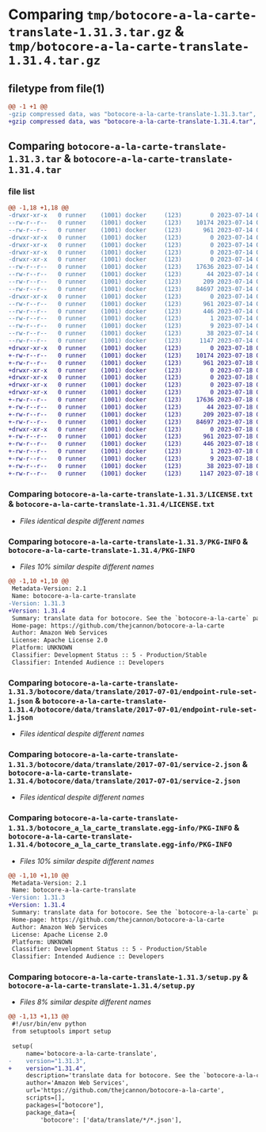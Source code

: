 # Comparing `tmp/botocore-a-la-carte-translate-1.31.3.tar.gz` & `tmp/botocore-a-la-carte-translate-1.31.4.tar.gz`

## filetype from file(1)

```diff
@@ -1 +1 @@
-gzip compressed data, was "botocore-a-la-carte-translate-1.31.3.tar", last modified: Fri Jul 14 01:46:42 2023, max compression
+gzip compressed data, was "botocore-a-la-carte-translate-1.31.4.tar", last modified: Tue Jul 18 01:55:37 2023, max compression
```

## Comparing `botocore-a-la-carte-translate-1.31.3.tar` & `botocore-a-la-carte-translate-1.31.4.tar`

### file list

```diff
@@ -1,18 +1,18 @@
-drwxr-xr-x   0 runner    (1001) docker     (123)        0 2023-07-14 01:46:42.867001 botocore-a-la-carte-translate-1.31.3/
--rw-r--r--   0 runner    (1001) docker     (123)    10174 2023-07-14 01:46:42.000000 botocore-a-la-carte-translate-1.31.3/LICENSE.txt
--rw-r--r--   0 runner    (1001) docker     (123)      961 2023-07-14 01:46:42.867001 botocore-a-la-carte-translate-1.31.3/PKG-INFO
-drwxr-xr-x   0 runner    (1001) docker     (123)        0 2023-07-14 01:46:42.867001 botocore-a-la-carte-translate-1.31.3/botocore/
-drwxr-xr-x   0 runner    (1001) docker     (123)        0 2023-07-14 01:46:42.867001 botocore-a-la-carte-translate-1.31.3/botocore/data/
-drwxr-xr-x   0 runner    (1001) docker     (123)        0 2023-07-14 01:46:42.867001 botocore-a-la-carte-translate-1.31.3/botocore/data/translate/
-drwxr-xr-x   0 runner    (1001) docker     (123)        0 2023-07-14 01:46:42.867001 botocore-a-la-carte-translate-1.31.3/botocore/data/translate/2017-07-01/
--rw-r--r--   0 runner    (1001) docker     (123)    17636 2023-07-14 01:45:45.000000 botocore-a-la-carte-translate-1.31.3/botocore/data/translate/2017-07-01/endpoint-rule-set-1.json
--rw-r--r--   0 runner    (1001) docker     (123)       44 2023-07-14 01:45:45.000000 botocore-a-la-carte-translate-1.31.3/botocore/data/translate/2017-07-01/examples-1.json
--rw-r--r--   0 runner    (1001) docker     (123)      209 2023-07-14 01:45:45.000000 botocore-a-la-carte-translate-1.31.3/botocore/data/translate/2017-07-01/paginators-1.json
--rw-r--r--   0 runner    (1001) docker     (123)    84697 2023-07-14 01:45:45.000000 botocore-a-la-carte-translate-1.31.3/botocore/data/translate/2017-07-01/service-2.json
-drwxr-xr-x   0 runner    (1001) docker     (123)        0 2023-07-14 01:46:42.867001 botocore-a-la-carte-translate-1.31.3/botocore_a_la_carte_translate.egg-info/
--rw-r--r--   0 runner    (1001) docker     (123)      961 2023-07-14 01:46:42.000000 botocore-a-la-carte-translate-1.31.3/botocore_a_la_carte_translate.egg-info/PKG-INFO
--rw-r--r--   0 runner    (1001) docker     (123)      446 2023-07-14 01:46:42.000000 botocore-a-la-carte-translate-1.31.3/botocore_a_la_carte_translate.egg-info/SOURCES.txt
--rw-r--r--   0 runner    (1001) docker     (123)        1 2023-07-14 01:46:42.000000 botocore-a-la-carte-translate-1.31.3/botocore_a_la_carte_translate.egg-info/dependency_links.txt
--rw-r--r--   0 runner    (1001) docker     (123)        9 2023-07-14 01:46:42.000000 botocore-a-la-carte-translate-1.31.3/botocore_a_la_carte_translate.egg-info/top_level.txt
--rw-r--r--   0 runner    (1001) docker     (123)       38 2023-07-14 01:46:42.867001 botocore-a-la-carte-translate-1.31.3/setup.cfg
--rw-r--r--   0 runner    (1001) docker     (123)     1147 2023-07-14 01:46:42.000000 botocore-a-la-carte-translate-1.31.3/setup.py
+drwxr-xr-x   0 runner    (1001) docker     (123)        0 2023-07-18 01:55:37.180336 botocore-a-la-carte-translate-1.31.4/
+-rw-r--r--   0 runner    (1001) docker     (123)    10174 2023-07-18 01:55:36.000000 botocore-a-la-carte-translate-1.31.4/LICENSE.txt
+-rw-r--r--   0 runner    (1001) docker     (123)      961 2023-07-18 01:55:37.180336 botocore-a-la-carte-translate-1.31.4/PKG-INFO
+drwxr-xr-x   0 runner    (1001) docker     (123)        0 2023-07-18 01:55:37.176335 botocore-a-la-carte-translate-1.31.4/botocore/
+drwxr-xr-x   0 runner    (1001) docker     (123)        0 2023-07-18 01:55:37.176335 botocore-a-la-carte-translate-1.31.4/botocore/data/
+drwxr-xr-x   0 runner    (1001) docker     (123)        0 2023-07-18 01:55:37.176335 botocore-a-la-carte-translate-1.31.4/botocore/data/translate/
+drwxr-xr-x   0 runner    (1001) docker     (123)        0 2023-07-18 01:55:37.176335 botocore-a-la-carte-translate-1.31.4/botocore/data/translate/2017-07-01/
+-rw-r--r--   0 runner    (1001) docker     (123)    17636 2023-07-18 01:54:50.000000 botocore-a-la-carte-translate-1.31.4/botocore/data/translate/2017-07-01/endpoint-rule-set-1.json
+-rw-r--r--   0 runner    (1001) docker     (123)       44 2023-07-18 01:54:50.000000 botocore-a-la-carte-translate-1.31.4/botocore/data/translate/2017-07-01/examples-1.json
+-rw-r--r--   0 runner    (1001) docker     (123)      209 2023-07-18 01:54:50.000000 botocore-a-la-carte-translate-1.31.4/botocore/data/translate/2017-07-01/paginators-1.json
+-rw-r--r--   0 runner    (1001) docker     (123)    84697 2023-07-18 01:54:50.000000 botocore-a-la-carte-translate-1.31.4/botocore/data/translate/2017-07-01/service-2.json
+drwxr-xr-x   0 runner    (1001) docker     (123)        0 2023-07-18 01:55:37.176335 botocore-a-la-carte-translate-1.31.4/botocore_a_la_carte_translate.egg-info/
+-rw-r--r--   0 runner    (1001) docker     (123)      961 2023-07-18 01:55:37.000000 botocore-a-la-carte-translate-1.31.4/botocore_a_la_carte_translate.egg-info/PKG-INFO
+-rw-r--r--   0 runner    (1001) docker     (123)      446 2023-07-18 01:55:37.000000 botocore-a-la-carte-translate-1.31.4/botocore_a_la_carte_translate.egg-info/SOURCES.txt
+-rw-r--r--   0 runner    (1001) docker     (123)        1 2023-07-18 01:55:37.000000 botocore-a-la-carte-translate-1.31.4/botocore_a_la_carte_translate.egg-info/dependency_links.txt
+-rw-r--r--   0 runner    (1001) docker     (123)        9 2023-07-18 01:55:37.000000 botocore-a-la-carte-translate-1.31.4/botocore_a_la_carte_translate.egg-info/top_level.txt
+-rw-r--r--   0 runner    (1001) docker     (123)       38 2023-07-18 01:55:37.180336 botocore-a-la-carte-translate-1.31.4/setup.cfg
+-rw-r--r--   0 runner    (1001) docker     (123)     1147 2023-07-18 01:55:36.000000 botocore-a-la-carte-translate-1.31.4/setup.py
```

### Comparing `botocore-a-la-carte-translate-1.31.3/LICENSE.txt` & `botocore-a-la-carte-translate-1.31.4/LICENSE.txt`

 * *Files identical despite different names*

### Comparing `botocore-a-la-carte-translate-1.31.3/PKG-INFO` & `botocore-a-la-carte-translate-1.31.4/PKG-INFO`

 * *Files 10% similar despite different names*

```diff
@@ -1,10 +1,10 @@
 Metadata-Version: 2.1
 Name: botocore-a-la-carte-translate
-Version: 1.31.3
+Version: 1.31.4
 Summary: translate data for botocore. See the `botocore-a-la-carte` package for more info.
 Home-page: https://github.com/thejcannon/botocore-a-la-carte
 Author: Amazon Web Services
 License: Apache License 2.0
 Platform: UNKNOWN
 Classifier: Development Status :: 5 - Production/Stable
 Classifier: Intended Audience :: Developers
```

### Comparing `botocore-a-la-carte-translate-1.31.3/botocore/data/translate/2017-07-01/endpoint-rule-set-1.json` & `botocore-a-la-carte-translate-1.31.4/botocore/data/translate/2017-07-01/endpoint-rule-set-1.json`

 * *Files identical despite different names*

### Comparing `botocore-a-la-carte-translate-1.31.3/botocore/data/translate/2017-07-01/service-2.json` & `botocore-a-la-carte-translate-1.31.4/botocore/data/translate/2017-07-01/service-2.json`

 * *Files identical despite different names*

### Comparing `botocore-a-la-carte-translate-1.31.3/botocore_a_la_carte_translate.egg-info/PKG-INFO` & `botocore-a-la-carte-translate-1.31.4/botocore_a_la_carte_translate.egg-info/PKG-INFO`

 * *Files 10% similar despite different names*

```diff
@@ -1,10 +1,10 @@
 Metadata-Version: 2.1
 Name: botocore-a-la-carte-translate
-Version: 1.31.3
+Version: 1.31.4
 Summary: translate data for botocore. See the `botocore-a-la-carte` package for more info.
 Home-page: https://github.com/thejcannon/botocore-a-la-carte
 Author: Amazon Web Services
 License: Apache License 2.0
 Platform: UNKNOWN
 Classifier: Development Status :: 5 - Production/Stable
 Classifier: Intended Audience :: Developers
```

### Comparing `botocore-a-la-carte-translate-1.31.3/setup.py` & `botocore-a-la-carte-translate-1.31.4/setup.py`

 * *Files 8% similar despite different names*

```diff
@@ -1,13 +1,13 @@
 #!/usr/bin/env python
 from setuptools import setup
 
 setup(
     name='botocore-a-la-carte-translate',
-    version="1.31.3",
+    version="1.31.4",
     description='translate data for botocore. See the `botocore-a-la-carte` package for more info.',
     author='Amazon Web Services',
     url='https://github.com/thejcannon/botocore-a-la-carte',
     scripts=[],
     packages=["botocore"],
     package_data={
         'botocore': ['data/translate/*/*.json'],
```


